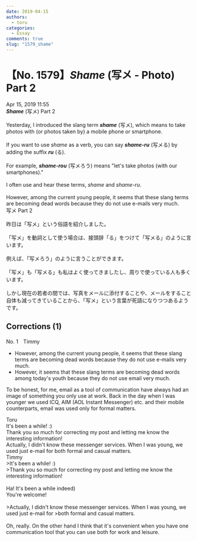 ```yaml
---
date: 2019-04-15
authors:
  - toru
categories:
  - Essay
comments: true
slug: "1579_shame"
---
```


# 【No. 1579】<strong><em>Shame</strong></em> (写メ - Photo) Part 2
<div class="date">Apr 15, 2019 11:55</div>
<div id="post"><div id="body_show_ori">
<strong><em>Shame</strong></em> (写メ) Part 2<br/><br/>Yesterday, I introduced the slang term <strong><em>shame</em></strong> (写メ), which means to take photos with (or photos taken by) a mobile phone or smartphone.<br/><br/>If you want to use <em>shame</em> as a verb, you can say <strong><em>shame-ru</em></strong> (写メる) by adding the suffix <strong><em>ru</em></strong> (る).<br/><br/>For example, <strong><em>shame-rou</em></strong> (写メろう) means "let's take photos (with our smartphones)."<br/><br/>I often use and hear these terms, <em>shame</em> and <em>shame-ru</em>.<br/><br/>However, among the current young people, it seems that these slang terms are becoming dead words because they do not use e-mails very much.
</div></div>

<!-- more -->

<div id="post_ja"><div id="body_show_mo">
写メ Part 2<br/><br/>昨日は「写メ」という俗語を紹介しました。<br/><br/>「写メ」を動詞として使う場合は、接頭辞「る」をつけて「写メる」のように言います。<br/><br/>例えば、「写メろう」のように言うことができます。<br/><br/>「写メ」も「写メる」も私はよく使ってきましたし、周りで使っている人も多くいます。<br/><br/>しかし現在の若者の間では、写真をメールに添付することや、メールをすること自体も減ってきていることから、「写メ」という言葉が死語になりつつあるようです。
</div></div>

## Corrections (1)
<div id="block"><div class="first_name"> No. 1　<span class="just_name">Timmy</span></div><div id="block2">
<ul class="correction_field">
<li class="incorrect">However, among the current young people, it seems that these slang terms are becoming dead words because they do not use e-mails very much.</li>
<li class="corrected correct">
However, it seems that these slang terms are becoming dead words among <span class="f_blue">today's youth</span> because they do not use email very much.
</li>
</ul>
<p class="comment_small">
 To be honest, for me, email as a tool of communication have always had an image of something you only use at work. Back in the day when I was younger we used ICQ, AIM (AOL Instant Messenger) etc. and their mobile counterparts, email was used only for formal matters.
</p>

</div><div class="name"><span class="just_name">Toru</span><br>
It's been a while! :)<br/>Thank you so much for correcting my post and letting me know the interesting information!<br/>Actually, I didn't know these messenger services. When I was young, we used just e-mail for both formal and casual matters.
</div>
<div class="name"><span class="just_name">Timmy</span><br>
&gt;It's been a while! :)<br/>&gt;Thank you so much for correcting my post and letting me know the interesting information!<br/><br/>Ha! It's been a while indeed)<br/>You're welcome!<br/><br/>&gt;Actually, I didn't know these messenger services. When I was young, we used just e-mail for &gt;both formal and casual matters.<br/><br/>Oh, really. On the other hand I think that it's convenient when you have one communication tool that you can use both for work and leisure.
</div>
</div>
